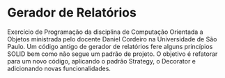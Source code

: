 # Gerador de Relatórios

Exercício de Programação da disciplina de Computação Orientada a Objetos ministrada pelo docente Daniel Cordeiro na Universidade de São Paulo. Um código antigo de gerador de relatórios fere alguns princípios SOLID bem como não segue um padrão de projeto. O objetivo é refatorar para um novo código, aplicando o padrão Strategy, o Decorator e adicionando novas funcionalidades.